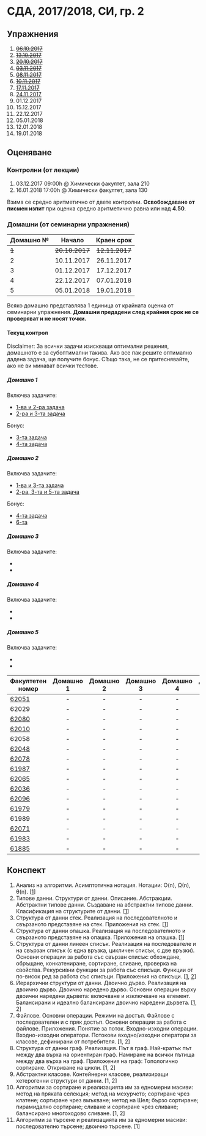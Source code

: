 # СДА, 2017/2018, СИ, гр. 2

## Упражнения

1. ~~[06.10.2017](exercises/exercise00)~~
1. ~~[13.10.2017](exercises/exercise01)~~
1. ~~[20.10.2017](exercises/exercise02)~~
1. ~~[03.11.2017](exercises/exercise04)~~
1. ~~[08.11.2017](exercises/exercise05)~~
1. ~~[10.11.2017](exercises/exercise06)~~
1. ~~[17.11.2017](exercises/exercise07)~~
1. [24.11.2017](exercises/exercise08)
1. 01.12.2017
1. 15.12.2017
1. 22.12.2017
1. 05.01.2018
1. 12.01.2018
1. 19.01.2018

## Оценяване

### Контролни (от лекции)
1. 03.12.2017 09:00h @ Химически факултет, зала 210
1. 16.01.2018 17:00h @ Химически факултет, зала 130

Взима се средно аритметично от двете контролни. **Освобождаване от писмен изпит** при оценка средно аритметично равна или над **4.50**.

### Домашни (от семинарни упражнения)
| Домашно № | Начало     | Краен срок |
|-----------|:----------:|:----------:|
| ~~1~~         | ~~20.10.2017~~ | ~~12.11.2017~~ |
| 2         | 10.11.2017 | 26.11.2017 |
| 3         | 01.12.2017 | 17.12.2017 |
| 4         | 22.12.2017 | 07.01.2018 |
| 5         | 05.01.2018 | 19.01.2018 |

Всяко домашно представлява 1 единица от крайната оценка от семинарни упражнения. **Домашни предадени след крайния срок не се проверяват и не носят точки.**

#### Текущ контрол

Disclaimer: За всички задачи изискващи оптимални решения, домашното е за субоптимални такива. Ако все пак решите оптимално дадена задача, ще получите бонус. СЪщо така, не се притеснявайте, ако не ви минават всички тестове.

##### Домашно 1

Включва задачите:
* [1-ва и 2-ра задача](exercises/exercise02#Задачи)
* [2-ра и 3-та задача](exercises/exercise04#Задачи)

Бонус:
* [3-та задача](exercises/exercise02#Задачи)
* [4-та задача](exercises/exercise04#Задачи)

##### Домашно 2
Включва задачите:
* [1-ва и 3-та задача](exercises/exercise05#Задачи)
* [2-ра, 3-та и 5-та задача](exercises/exercise06#Задачи)

Бонус:
* [4-та задача](exercises/exercise05#Задачи)
* [6-та](exercises/exercise06#Задачи)

##### Домашно 3
Включва задачите:
* []()
* []()

##### Домашно 4
Включва задачите:
* []()
* []()

##### Домашно 5
Включва задачите:
* []()
* []()

| Факултетен номер | Домашно 1 | Домашно 2 | Домашно 3 | Домашно 4 | Домашно 5 | Крайна оценка |
|------------------|:---------:|:---------:|:---------:|:---------:|:---------:|---------------|
| [62051](https://github.com/bvalchev/fmi-sda)        | -         | -         | -         | -         | -         | 2             |
| 62029                                               | -         | -         | -         | -         | -         | 2             |
| [62080](https://github.com/VictoryaG97)             | -         | -         | -         | -         | -         | 2             |
| [62010](https://drive.google.com/drive/folders/0Bzih-l7teu8UUldwSk4yNDJ3bGM) | -         | -         | -         | -         | -         | 2             |
| 62058                                               | -         | -         | -         | -         | -         | 2             |
| [62048](https://github.com/i7odorov/si2-gr2-hw)     | -         | -         | -         | -         | -         | 2             |
| [62078](https://github.com/simoliqta/Homework-SDA)  | -         | -         | -         | -         | -         | 2             |
| [61987](https://github.com/nicoleSv/sda-homeworks)  | -         | -         | -         | -         | -         | 2             |
| [62065](https://github.com/nbratanov/SDA-homework) | -         | -         | -         | -         | -         | 2             |
| [62036](https://github.com/pavel-mitev/si2-hw)      | -         | -         | -         | -         | -         | 2             |
| [62096](https://github.com/StefanG97/SDA-Homeworks) | -         | -         | -         | -         | -         | 2             |
| [61979](https://github.com/svmoskova/homeworkSDA)   | -         | -         | -         | -         | -         | 2             |
| 61989                                               | -         | -         | -         | -         | -         | 2             |
| [62071](https://github.com/SuHadzh/SDA)             | -         | -         | -         | -         | -         | 2             |
| [61983](https://github.com/givanovn/Homeworks)      | -         | -         | -         | -         | -         | 2             |
| [61885](https://drive.google.com/drive/folders/1XQ2aBTf46r-oG2lSg2g4H8B9D2NpFIY6) | -         | -         | -         | -         | -         | 2             |

## Конспект

1. Анализ на алгоритми. Асимптотична нотация. Нотации: O(n), Ω(n), θ(n). [[1](exercises/exercise02)]
1. Типове данни. Структури от данни. Описание. Абстракции. Абстрактни типове данни. Създаване на абстрактни типове данни. Класификация на структурите от данни. [[1](exercises/exercise03)]
1. Структура от данни стек. Реализация на последователното и свързаното представяне на стек. Приложения на стек. [[1](exercises/exercise04)]
1. Структура от данни опашка. Реализация на последователното и свързаното представяне на опашка. Приложения на опашка. [[1](exercises/exercise05)]
1. Структура от данни линеен списък. Реализация на последователе и на свързан списък (с една връзка, цикличен списък, с две връзки). Основни операции за работа със свързан списък: обхождане, обръщане, конкатениране, сортиране, сливане, проверка на свойства. Рекурсивни функции за работа със списъци. Функции от по-висок ред за работа със списъци. Приложения на списъци. [[1](exercises/exercise06), [2](exercises/exercise07)]
1. Йерархични структури от данни. Двоично дърво. Реализация на двоично дърво. Двоично наредено дърво. Основни операции върху двоични наредени дървета: включване и изключване на елемент. Балансирани и идеално балансирани двоично наредени дървета. [[1](exercises/exercise08), 2]
1. Файлове. Основни операции. Режими на достъп. Файлове с последователен и с пряк достъп. Основни операции за работа с файлове. Приложения. Понятие за поток. Входно-изходни операции. Входно-изходни оператори. Потокови входно/изходни оператори за класове, дефинирани от потребителя. [1, 2]
1. Структура от данни граф. Реализация. Път в граф. Най-кратък път между два върха на ориентиран граф. Намиране на всички пътища между два върха на граф. Приложения на граф: Топологично сортиране. Откриване на цикли. [1, 2]
1. Абстрактни класове. Контейнерни класове, реализиращи хетерогенни структури от данни. [1, 2]
1. Алгоритми за сортиране и реализацията им за едномерни масиви: метод на пряката селекция; метод на мехурчето; сортиране чрез клатене; сортиране чрез вмъкване; метод на Шел; бързо сортиране; пирамидално сортиране; сливане и сортиране чрез сливане; балансирано многоходово сливане. [1, 2]
1. Алгоритми за търсене и реализацията им за едномерни масиви: последователно търсене; двоично търсене. [1]
